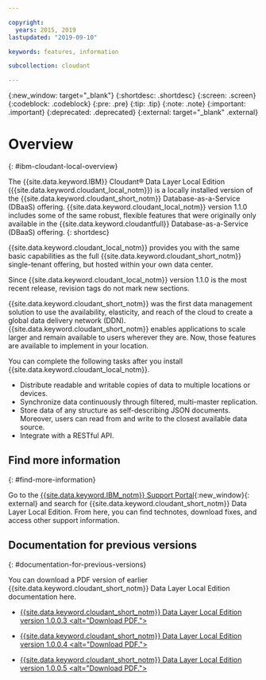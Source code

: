 ```yaml
---

copyright:
  years: 2015, 2019
lastupdated: "2019-09-10"

keywords: features, information

subcollection: cloudant

---
```


{:new_window: target="_blank"}
{:shortdesc: .shortdesc}
{:screen: .screen}
{:codeblock: .codeblock}
{:pre: .pre}
{:tip: .tip}
{:note: .note}
{:important: .important}
{:deprecated: .deprecated}
{:external: target="_blank" .external}

<!-- Acrolinx: 2017-05-10 -->

# Overview
{: #ibm-cloudant-local-overview}

The {{site.data.keyword.IBM}} Cloudant&reg; Data Layer Local Edition ({{site.data.keyword.cloudant_local_notm}}) is a locally installed version of the {{site.data.keyword.cloudant_short_notm}} Database-as-a-Service (DBaaS) offering. {{site.data.keyword.cloudant_local_notm}} version 1.1.0 includes some of the same robust, flexible features that
were originally only available in the {{site.data.keyword.cloudantfull}}
Database-as-a-Service (DBaaS) offering.
{: shortdesc}

{{site.data.keyword.cloudant_local_notm}} provides you with the same basic capabilities as the full {{site.data.keyword.cloudant_short_notm}} single-tenant offering, but hosted within your own data center.

Since {{site.data.keyword.cloudant_local_notm}} version 1.1.0 is the most recent release, revision tags do not mark new sections. 

{{site.data.keyword.cloudant_short_notm}} was the first data management solution to use the
availability, elasticity, and reach of the cloud to create a
global data delivery network (DDN). {{site.data.keyword.cloudant_short_notm}} enables applications
to scale larger and remain available to users wherever they are.
Now, those features are available to implement in your location.

You can complete the following tasks after you install {{site.data.keyword.cloudant_local_notm}}.

*  Distribute readable and writable copies of data to multiple
   locations or devices.
*  Synchronize data continuously through filtered, multi-master
   replication.
*  Store data of any structure as self-describing JSON documents.
   Moreover, users can read from and write to the closest
   available data source.
*  Integrate with a RESTful API.

## Find more information
{: #find-more-information}

Go to the [{{site.data.keyword.IBM_notm}} Support Portal](https://www.ibm.com/support/home/product/M988263L18030X20/Cloudant_Data_Layer_Local_Edition){:new_window}{: external} and search for {{site.data.keyword.cloudant_short_notm}} Data Layer Local Edition. From here, you can find technotes, download fixes,
and access other support information.

## Documentation for previous versions
{: #documentation-for-previous-versions}

You can download a PDF version of earlier {{site.data.keyword.cloudant_short_notm}} Data Layer Local Edition documentation here. 

- <a href="http://public.dhe.ibm.com/cloud/bluemix/cloudant/Cloudant_Local_v1.0.0.3.pdf" download="Cloudant_Local_v1.0.0.3.pdf">{{site.data.keyword.cloudant_short_notm}} Data Layer Local Edition version 1.0.0.3 <alt="Download PDF."></a>

- <a href="http://public.dhe.ibm.com/cloud/bluemix/cloudant/Cloudant_Local_v1.0.0.4.pdf" download="Cloudant_Local_v1.0.0.4.pdf">{{site.data.keyword.cloudant_short_notm}} Data Layer Local Edition version 1.0.0.4 <alt="Download PDF."></a>

- <a href="http://public.dhe.ibm.com/cloud/bluemix/cloudant/Cloudant_Local_v1.0.0.5.pdf" download="Cloudant_Local_v1.0.0.5.pdf">{{site.data.keyword.cloudant_short_notm}} Data Layer Local Edition version 1.0.0.5 <alt="Download PDF."></a>
